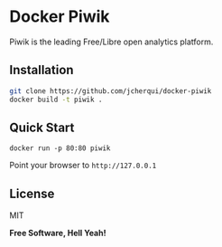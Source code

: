 Docker Piwik
============

Piwik is the leading Free/Libre open analytics platform.

Installation
--------------

```sh
git clone https://github.com/jcherqui/docker-piwik
docker build -t piwik .
```

Quick Start
-----------

`docker run -p 80:80 piwik`

Point your browser to `http://127.0.0.1`

License
----

MIT


**Free Software, Hell Yeah!**